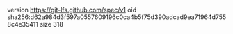 version https://git-lfs.github.com/spec/v1
oid sha256:d62a984d3f597a0557609196c0ca4b5f75d390adcad9ea71964d7558c4e35411
size 318
